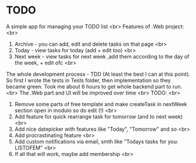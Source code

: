 # TODO
A simple app for managing your TODO list <br\>
Features of .Web project: <br\>
1. Archive - you can add, edit and delete tasks on that page <br\>
2. Today - view tasks for today (add + edit too) <br\>
3. Next week - view tasks for next week ,add them according to the day of the week, + edit ofc <br\>

The whole development process - TDD (At least the best I can at this point). So first I wrote the tests in Tests folder, then implementation so they became green. Took me about 6 hours to get whole backend part to run. <br\>
The .Web part and UI will be improved over time <br\>
TODO: <br\>
1. Remove some parts of free template and make createTask in nextWeek section open in modulo so do edit (!) <br\>
2. Add feature for quick rearrange task for tomorrow (and to next week) <br\>
3. Add nice datepicker with features like "Today", "Tomorrow" and so <br\>
4. Add procrastinating feature <br\>
5. Add custom notifications via email, smth like "Todays tasks for you: LISTOFEM" <br\>
6. If all that will work, maybe add membership <br\>
